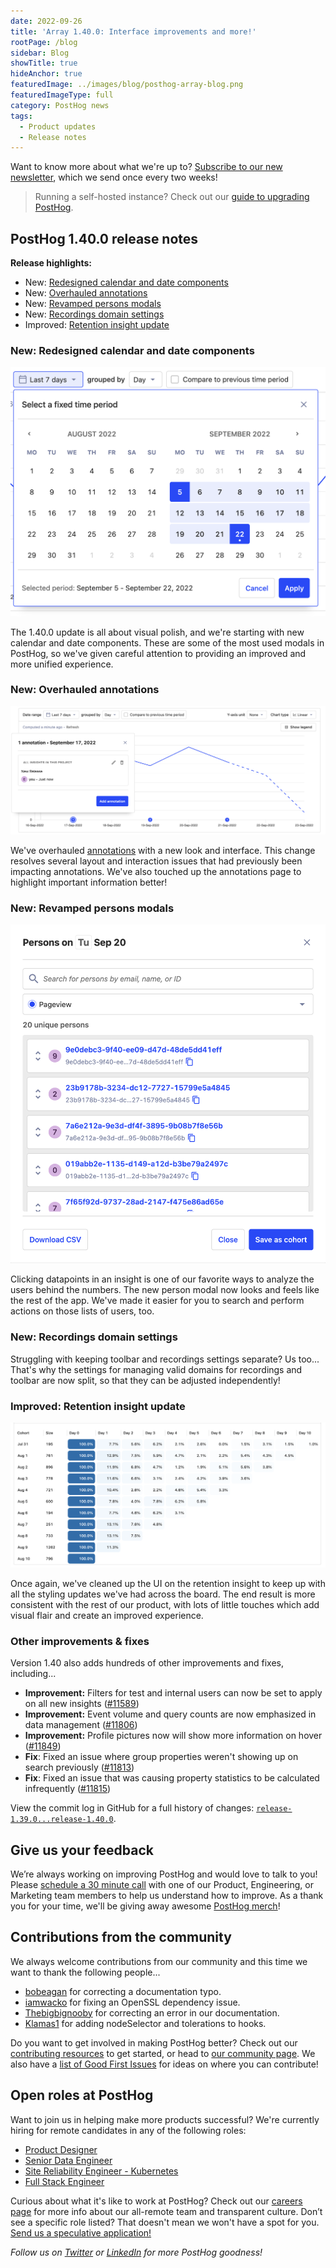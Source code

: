 ```yaml
---
date: 2022-09-26
title: 'Array 1.40.0: Interface improvements and more!'
rootPage: /blog
sidebar: Blog
showTitle: true
hideAnchor: true
featuredImage: ../images/blog/posthog-array-blog.png
featuredImageType: full
category: PostHog news
tags:
  - Product updates
  - Release notes
---
```


Want to know more about what we're up to? [Subscribe to our new newsletter](https://newsletter.posthog.com/subscribe), which we send once every two weeks!

> Running a self-hosted instance? Check out our [guide to upgrading PostHog](/docs/runbook/upgrading-posthog).

## PostHog 1.40.0 release notes

**Release highlights:**

- New: [Redesigned calendar and date components](#new-redesigned-calendar-and-date-components)
- New: [Overhauled annotations](#new-overhauled-annotations)
- New: [Revamped persons modals](#new-revamped-persons-modal)
- New: [Recordings domain settings](#new-recordings-domain-settings)
- Improved: [Retention insight update](#improved-retention-insight-update)

### New: Redesigned calendar and date components

![lemon calendar](../images/blog/array/1-40-0-lemon-calendar.png)

The 1.40.0 update is all about visual polish, and we're starting with new calendar and date components. These are some of the most used modals in PostHog, so we've given careful attention to providing an improved and more unified experience.

### New: Overhauled annotations

![annotation](../images/blog/array/1-40-0-annotation-modal.png)

We've overhauled [annotations](/manual/annotations) with a new look and interface. This change resolves several layout and interaction issues that had previously been impacting annotations. We've also touched up the annotations page to highlight important information better!

### New: Revamped persons modals

![person modal](../images/blog/array/1-40-0-person-modal.png)

Clicking datapoints in an insight is one of our favorite ways to analyze the users behind the numbers. The new person modal now looks and feels like the rest of the app. We've made it easier for you to search and perform actions on those lists of users, too.

### New: Recordings domain settings

Struggling with keeping toolbar and recordings settings separate? Us too... That's why the settings for managing valid domains for recordings and toolbar are now split, so that they can be adjusted independently!

### Improved: Retention insight update

![retention insight](../images/blog/array/1-40-0-retention.png)

Once again, we've cleaned up the UI on the retention insight to keep up with all the styling updates we've had across the board. The end result is more consistent with the rest of our product, with lots of little touches which add visual flair and create an improved experience.

### Other improvements & fixes

Version 1.40 also adds hundreds of other improvements and fixes, including...

- **Improvement:** Filters for test and internal users can now be set to apply on all new insights ([#11589](https://github.com/PostHog/posthog/pull/11589))
- **Improvement:** Event volume and query counts are now emphasized in data management ([#11806](https://github.com/PostHog/posthog/pull/11806))
- **Improvement:** Profile pictures now will show more information on hover ([#11849](https://github.com/PostHog/posthog/pull/11849))
- **Fix**: Fixed an issue where group properties weren't showing up on search previously ([#11813](https://github.com/PostHog/posthog/pull/11813))
- **Fix**: Fixed an issue that was causing property statistics to be calculated infrequently ([#11815](https://github.com/PostHog/posthog/pull/11815))

View the commit log in GitHub for a full history of changes: [`release-1.39.0...release-1.40.0`](https://github.com/PostHog/posthog/compare/release-1.39.0...release-1.40.0).

## Give us your feedback
We’re always working on improving PostHog and would love to talk to you! Please [schedule a 30 minute call](https://calendly.com/posthog-feedback) with one of our Product, Engineering, or Marketing team members to help us understand how to improve. As a thank you for your time, we'll be giving away awesome [PostHog merch](https://merch.posthog.com)!

## Contributions from the community
We always welcome contributions from our community and this time we want to thank the following people...

- [bobeagan](https://github.com/bobeagan) for correcting a documentation typo.
- [iamwacko](https://github.com/iamwacko) for fixing an OpenSSL dependency issue. 
- [Thebigbignooby](https://github.com/Thebigbignooby) for correcting an error in our documentation.
- [Klamas1](https://github.com/klamas1) for adding nodeSelector and tolerations to hooks. 

Do you want to get involved in making PostHog better? Check out our [contributing resources](/docs/contribute) to get started, or head to [our community page](/posts). We also have a [list of Good First Issues](https://github.com/PostHog/posthog/issues?q=is%3Aopen+is%3Aissue+label%3A%22good+first+issue%22) for ideas on where you can contribute!

## Open roles at PostHog
Want to join us in helping make more products successful? We're currently hiring for remote candidates in any of the following roles:

- [Product Designer](https://posthog.com/careers/product-designer)
- [Senior Data Engineer](https://posthog.com/careers/senior-data-engineer)
- [Site Reliability Engineer - Kubernetes](https://posthog.com/careers/site-reliability-engineer-kubernetes)
- [Full Stack Engineer](https://posthog.com/careers/full-stack-engineer)

Curious about what it's like to work at PostHog? Check out our [careers page](https://posthog.com/careers) for more info about our all-remote team and transparent culture. Don’t see a specific role listed? That doesn't mean we won't have a spot for you. [Send us a speculative application!](mailto:careers@posthog.com)

_Follow us on [Twitter](https://twitter.com/PostHog) or [LinkedIn](https://linkedin.com/company/posthog) for more PostHog goodness!_

<ArrayCTA />
